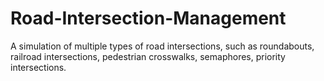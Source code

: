 # Road-Intersection-Management
A simulation of multiple types of road intersections, such as roundabouts, railroad intersections, pedestrian crosswalks, semaphores, priority intersections.
